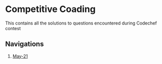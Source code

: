 # Competitive Coading

This contains all the solutions to questions encountered during Codechef contest

## Navigations

1. [May-21](./21-5-May-cook)
